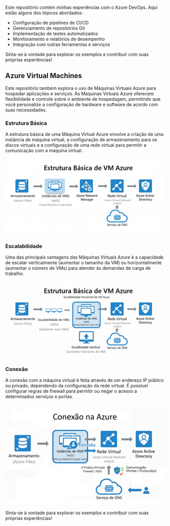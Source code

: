 Este repositório contém minhas experiências com o Azure DevOps. Aqui estão alguns dos tópicos abordados:

- Configuração de pipelines de CI/CD
- Gerenciamento de repositórios Git
- Implementação de testes automatizados
- Monitoramento e relatórios de desempenho
- Integração com outras ferramentas e serviços

Sinta-se à vontade para explorar os exemplos e contribuir com suas próprias experiências!

## Azure Virtual Machines

Este repositório também explora o uso de Máquinas Virtuais Azure para hospedar aplicações e serviços. As Máquinas Virtuais Azure oferecem flexibilidade e controle sobre o ambiente de hospedagem, permitindo que você personalize a configuração de hardware e software de acordo com suas necessidades.

### Estrutura Básica

A estrutura básica de uma Máquina Virtual Azure envolve a criação de uma instância de máquina virtual, a configuração de armazenamento para os discos virtuais e a configuração de uma rede virtual para permitir a comunicação com a máquina virtual.

![Estrutura Básica de VM Azure](images/azure-vm-basic.png)

### Escalabilidade

Uma das principais vantagens das Máquinas Virtuais Azure é a capacidade de escalar verticalmente (aumentar o tamanho da VM) ou horizontalmente (aumentar o número de VMs) para atender às demandas de carga de trabalho.

![Escalabilidade de VM Azure](images/azure-vm-scalability.png)

### Conexão

A conexão com a máquina virtual é feita através de um endereço IP público ou privado, dependendo da configuração da rede virtual. É possível configurar regras de firewall para permitir ou negar o acesso a determinados serviços e portas.

![Conexão com VM Azure](images/azure-vm-connection.png)

Sinta-se à vontade para explorar os exemplos e contribuir com suas próprias experiências!

